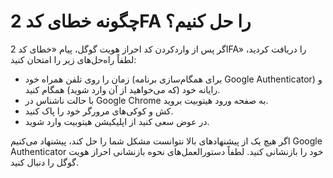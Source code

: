 
# چگونه خطای کد 2FA را حل کنیم؟

اگر پس از واردکردن کد احراز هویت گوگل، پیام «خطای کد 2FA» را دریافت کردید، لطفاً راه‌حل‌های زیر را امتحان کنید:

- 	زمان را روی تلفن همراه خود (برای همگام‌سازی برنامه Google Authenticator) و رایانه خود (که می‌خواهید از آن وارد شوید) همگام کنید.
- 	با حالت ناشناس در Google Chrome به صفحه ورود هیتوبیت بروید.
- 	کش و کوکی‌های مرورگر خود را پاک کنید.
- 	در عوض سعی کنید از اپلیکیشن هیتوبیت وارد شوید.


اگر هیچ یک از پیشنهادهای بالا نتوانست مشکل شما را حل کند، پیشنهاد می‌کنیم Google Authenticator خود را بازنشانی کنید.
لطفاً دستورالعمل‌های نحوه بازنشانی احراز هویت گوگل را دنبال کنید.
